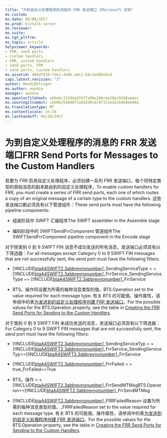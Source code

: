 ```yaml
---
title: "为到自定义处理程序的消息的 FRR 发送端口 |Microsoft 文档"
ms.custom: 
ms.date: 06/08/2017
ms.prod: biztalk-server
ms.reviewer: 
ms.suite: 
ms.tgt_pltfrm: 
ms.topic: article
helpviewer_keywords:
- FRR, send ports
- custom handlers
- FRR, custom handlers
- send ports, FRR
- send ports, custom handlers
ms.assetid: 486d7410-fde1-4a9b-a9c2-64c1ed85ebc0
caps.latest.revision: "3"
author: MandiOhlinger
ms.author: mandia
manager: anneta
ms.openlocfilehash: e6babc312ddad7d77a96e29bc9e59ec9298aa6ec
ms.sourcegitcommit: cb908c540d8f1a692d01dc8f313e16cb4b4e696d
ms.translationtype: MT
ms.contentlocale: zh-CN
ms.lasthandoff: 09/20/2017
---
```

# <a name="frr-send-ports-for-messages-to-the-custom-handlers"></a><span data-ttu-id="3986a-102">为到自定义处理程序的消息的 FRR 发送端口</span><span class="sxs-lookup"><span data-stu-id="3986a-102">FRR Send Ports for Messages to the Custom Handlers</span></span>
<span data-ttu-id="3986a-103">若要为 FRR 启用自定义处理程序，必须创建一系列 FRR 发送端口，每个将特定类型的原始消息的副本路由到的自定义处理程序。</span><span class="sxs-lookup"><span data-stu-id="3986a-103">To enable custom handlers for FRR, you must create a series of FRR send ports, each one of which routes a copy of an original message of a certain type to the custom handlers.</span></span> <span data-ttu-id="3986a-104">这些发送端口都必须具有以下管道组件：</span><span class="sxs-lookup"><span data-stu-id="3986a-104">These send ports must have the following pipeline components:</span></span>  
  
-   <span data-ttu-id="3986a-105">组装阶段中 SWIFT 汇编程序</span><span class="sxs-lookup"><span data-stu-id="3986a-105">The SWIFT assembler in the Assemble stage</span></span>  
  
-   <span data-ttu-id="3986a-106">编码阶段中的 SWIFTSendFrrComponent 管道组件</span><span class="sxs-lookup"><span data-stu-id="3986a-106">The SWIFTSendFrrComponent pipeline component in the Encode stage</span></span>  
  
 <span data-ttu-id="3986a-107">对于除类别 0 到 9 SWIFT FIN 消息不成功发送的所有消息，发送端口必须具有以下筛选器：</span><span class="sxs-lookup"><span data-stu-id="3986a-107">For all messages except Category 0 to 9 SWIFT FIN messages that are not successfully sent, the send port must have the following filters:</span></span>  
  
-   [!INCLUDE[btaA4SWIFT2.3abbrevnonumber](../../includes/btaa4swift2-3abbrevnonumber-md.md)]<span data-ttu-id="3986a-108">_SendingServiceType = = [!INCLUDE[btaA4SWIFT2.3abbrevnonumber](../../includes/btaa4swift2-3abbrevnonumber-md.md)]_FrrService</span><span class="sxs-lookup"><span data-stu-id="3986a-108">_SendingServiceType == [!INCLUDE[btaA4SWIFT2.3abbrevnonumber](../../includes/btaa4swift2-3abbrevnonumber-md.md)]_FrrService</span></span>  
  
-   <span data-ttu-id="3986a-109">BTS。操作将设置为所需的每种消息类型的值。</span><span class="sxs-lookup"><span data-stu-id="3986a-109">BTS.Operation set to the value required for each message type.</span></span> <span data-ttu-id="3986a-110">有关 BTS 的可能值。操作属性，请参阅中的表[为发送到的自定义处理程序创建 FRR 发送端口](../../adapters-and-accelerators/accelerator-swift/creating-the-frr-send-ports-for-sending-to-the-custom-handlers.md)。</span><span class="sxs-lookup"><span data-stu-id="3986a-110">For the possible values for the BTS.Operation property, see the table in [Creating the FRR Send Ports for Sending to the Custom Handlers](../../adapters-and-accelerators/accelerator-swift/creating-the-frr-send-ports-for-sending-to-the-custom-handlers.md).</span></span>  
  
 <span data-ttu-id="3986a-111">对于类别 0 到 9 SWIFT FIN 未成功发送的消息，发送端口必须具有以下筛选器：</span><span class="sxs-lookup"><span data-stu-id="3986a-111">For Category 0 to 9 SWIFT FIN messages that are not successfully sent, the send port must have the following filters:</span></span>  
  
-   [!INCLUDE[btaA4SWIFT2.3abbrevnonumber](../../includes/btaa4swift2-3abbrevnonumber-md.md)]<span data-ttu-id="3986a-112">_SendingServiceTyp = =[!INCLUDE[btaA4SWIFT2.3abbrevnonumber](../../includes/btaa4swift2-3abbrevnonumber-md.md)]_FrrService</span><span class="sxs-lookup"><span data-stu-id="3986a-112">_SendingServiceTyp==[!INCLUDE[btaA4SWIFT2.3abbrevnonumber](../../includes/btaa4swift2-3abbrevnonumber-md.md)]_FrrService</span></span>  
  
-   [!INCLUDE[btaA4SWIFT2.3abbrevnonumber](../../includes/btaa4swift2-3abbrevnonumber-md.md)]<span data-ttu-id="3986a-113">_FrrFailed = = true</span><span class="sxs-lookup"><span data-stu-id="3986a-113">_FrrFailed==True</span></span>  
  
-   <span data-ttu-id="3986a-114">BTS。操作 = =[!INCLUDE[btaA4SWIFT2.3abbrevnonumber](../../includes/btaa4swift2-3abbrevnonumber-md.md)]_FrrSendMTMsg</span><span class="sxs-lookup"><span data-stu-id="3986a-114">BTS.Operation==[!INCLUDE[btaA4SWIFT2.3abbrevnonumber](../../includes/btaa4swift2-3abbrevnonumber-md.md)]_FrrSendMTMsg</span></span>  
  
-   [!INCLUDE[btaA4SWIFT2.3abbrevnonumber](../../includes/btaa4swift2-3abbrevnonumber-md.md)]<span data-ttu-id="3986a-115">_FRRFailedReason 设置为所需的每种消息类型的值。</span><span class="sxs-lookup"><span data-stu-id="3986a-115">_FRRFailedReason set to the value required for each message type.</span></span> <span data-ttu-id="3986a-116">有关 BTS 的可能值。操作属性，请参阅中的表[为发送到的自定义处理程序创建 FRR 发送端口](../../adapters-and-accelerators/accelerator-swift/creating-the-frr-send-ports-for-sending-to-the-custom-handlers.md)。</span><span class="sxs-lookup"><span data-stu-id="3986a-116">For the possible values for the BTS.Operation property, see the table in [Creating the FRR Send Ports for Sending to the Custom Handlers](../../adapters-and-accelerators/accelerator-swift/creating-the-frr-send-ports-for-sending-to-the-custom-handlers.md).</span></span>